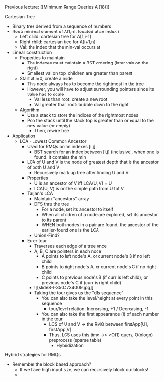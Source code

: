 Previous lecture: [[Minimum Range Queries A (18)]]


Cartesian Tree
- Binary tree derived from a sequence of numbers
- Root: minimal element of A\[1,n], located at an index i
	- Left child: cartesian tree for A\[1,i-1]
	- Right child: cartesian tree for A\[i+1,n]
	- Val: the index that the min-val occurs at
- Linear construction
	- Properties to maintain
		- The indexes must maintain a BST ordering (later vals on the right)
		- Smallest val on top, children are greater than parent
	- Start at i=0, create a node
		- This node always has to become the rightmost in the tree
		- However, you will have to adjust surrounding pointers since its value has to scale
			- Val less than root: create a new root
			- Val greater than root: bubble down to the right
	- Algorithm
		- Use a stack to store the indices of the rightmost nodes
		- Pop the stack until the stack top is greater than or equal to the new value (or empty)
			- Then, rewire tree
- Application
	- LCA - Lowest Common Ancestor
		- Used for RMQs on an indexes \[i,j]
			- BST search for an index between \[i,j] (inclusive), when one is found, it contains the min
		- LCA of U and V is the node of greatest depth that is the ancestor of both U and V
			- Recursively mark up tree after finding U and V
		- Properties
			- U is an ancestor of V iff LCA(U, V) = U
			- LCA(U, V) is on the simple path from U tot V
		- Tarjan's LCA
			- Maintain "ancestors" array
			- DFS thru the tree
				- For a node, set its ancestor to itself
				- When all children of a node are explored, set its ancestor to its parent
				- WHEN both nodes in a pair are found, the ancestor of the earlier-found one is the LCA
			- Union-Find?
		- Euler tour
			- Traverses each edge of a tree once
			- A, B, C are pointers in each node
				- A points to left node's A, or current node's B if no left child
				- B points to right node's A, or current node's C if no right child
				- C points to previous node's B (if curr is left child), or previous node's C if (curr is right child)
			- ![[slide8-l-3504734009.jpg]]
			- Taking the tour gives us the "dfs sequence"
				- You can also take the level/height at every point in this sequence
					- tour/level relation: Increasing, +1 / Decreasing, -1
				- You can also take the first appearance (i) of each number in the tour
					- LCS of U and V -> the RMQ between firstApp\[U], firstApp\[V]
					- Thus, LCS uses this time ->> >O(1) query, O(nlogn) preprocess (sparse table)
						- Hybridization

Hybrid strategies for RMQs
- Remember the block based approach?
	- If we have high input size, we can recursively block our blocks!
	- 